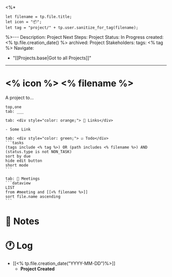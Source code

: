 <%* 

	let filename = tp.file.title;
	let icon = "📦";
	let tag = "project/" + tp.user.sanitize_for_tag(filename);

%>---
Description: 
Project Next Steps:
Project Status: In Progress
created: <% tp.file.creation_date() %>
archived:
Project Stakeholders:
tags: <% tag %>
Navigate:
  - "[[Projects.base|Got to all Projects]]"
---

# <% icon %> <% filename %>  

A project to...

````tabs
top,one
tab: ___

tab: <div style="color: orange;"> 🔗 Links</div>

- Some Link

tab: <div style="color: green;"> ☑ Todo</div>
```tasks
(tags include <% tag %>) OR (path includes <% filename %>) AND (status.type is not NON_TASK)
sort by due
hide edit button
short mode
```

tab: 📆 Meetings
```dataview
LIST
from #meeting and [[<% filename %>]]
sort file.name ascending
```
````

# 📓 Notes

# 🕐 Log

- [[<% tp.file.creation_date("YYYY-MM-DD")%>]]
	- **Project Created**
